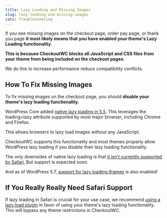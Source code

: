 ```yaml
---
title: Lazy Loading and Missing Images
slug: lazy-loading-and-missing-images
cats: Troubleshooting
---
```


<p>If you see missing images on the checkout page, order pay page, or thank you page <strong>it most likely means that you have enabled your theme's Lazy Loading functionality</strong>.</p>
<p><strong>This is because CheckoutWC blocks all JavaScript and CSS files from your theme from being included on the checkout pages.</strong></p>
<p>We do this to increase performance reduce compatibility conflicts.</p>
<h2>How To Fix Missing Images</h2>
<p>To fix missing images on the checkout page, you should <strong>disable your theme's lazy loading functionality.</strong></p>
<p>WordPress Core added <a href="https://make.wordpress.org/core/2020/07/14/lazy-loading-images-in-5-5/">native lazy loading in 5.5</a>. This leverages the loading=lazy attribute supported by most major browser, including Chrome and Firefox.</p>
<p>This allows browsers to lazy load images without any JavaScript.</p>
<p>CheckoutWC supports this functionality and most themes properly allow WordPress lazy loading if you disable their lazy loading functionality.</p>
<p>The only downsides of native lazy loading is that <a href="https://developer.mozilla.org/en-US/docs/Web/HTML/Element/img#attr-loading">it isn't currently supported by Safari.</a> But support is expected soon.</p>
<p>And as of WordPress 5.7, <a href="https://make.wordpress.org/core/2021/02/19/lazy-loading-iframes-in-5-7/">support for lazy loading iframes</a> is also enabled!</p>
<h2>If You Really Really Need Safari Support</h2>
<p>If lazy loading in Safari is crucial for your use case, we recommend <a href="https://wordpress.org/plugins/rocket-lazy-load/">using a lazy load plugin</a> in favor of using your theme's lazy loading functionality. This will bypass any theme restrictions in CheckoutWC.</p>
